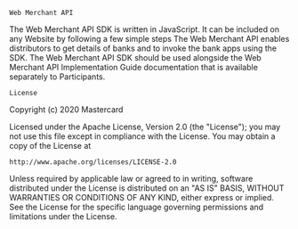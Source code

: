 	Web Merchant API 

The Web Merchant API SDK is written in JavaScript. It can be included on any Website by following a few simple steps The Web Merchant API enables distributors to get details of banks and to invoke the bank apps using the SDK. The Web Merchant API SDK should be used alongside the Web Merchant API Implementation Guide documentation that is available separately to Participants.


	License

 Copyright (c) 2020 Mastercard
 
Licensed under the Apache License, Version 2.0 (the "License");
you may not use this file except in compliance with the License.
You may obtain a copy of the License at
 
    http://www.apache.org/licenses/LICENSE-2.0
 
Unless required by applicable law or agreed to in writing, software
distributed under the License is distributed on an "AS IS" BASIS,
WITHOUT WARRANTIES OR CONDITIONS OF ANY KIND, either express or implied.
See the License for the specific language governing permissions and
limitations under the License.

